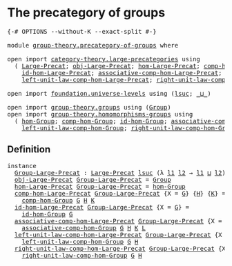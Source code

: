 # The precategory of groups

<pre class="Agda"><a id="38" class="Symbol">{-#</a> <a id="42" class="Keyword">OPTIONS</a> <a id="50" class="Pragma">--without-K</a> <a id="62" class="Pragma">--exact-split</a> <a id="76" class="Symbol">#-}</a>

<a id="81" class="Keyword">module</a> <a id="88" href="group-theory.precategory-of-groups.html" class="Module">group-theory.precategory-of-groups</a> <a id="123" class="Keyword">where</a>

<a id="130" class="Keyword">open</a> <a id="135" class="Keyword">import</a> <a id="142" href="category-theory.large-precategories.html" class="Module">category-theory.large-precategories</a> <a id="178" class="Keyword">using</a>
  <a id="186" class="Symbol">(</a> <a id="188" href="category-theory.large-precategories.html#654" class="Record">Large-Precat</a><a id="200" class="Symbol">;</a> <a id="202" href="category-theory.large-precategories.html#772" class="Field">obj-Large-Precat</a><a id="218" class="Symbol">;</a> <a id="220" href="category-theory.large-precategories.html#824" class="Field">hom-Large-Precat</a><a id="236" class="Symbol">;</a> <a id="238" href="category-theory.large-precategories.html#938" class="Field">comp-hom-Large-Precat</a><a id="259" class="Symbol">;</a>
    <a id="265" href="category-theory.large-precategories.html#1189" class="Field">id-hom-Large-Precat</a><a id="284" class="Symbol">;</a> <a id="286" href="category-theory.large-precategories.html#1294" class="Field">associative-comp-hom-Large-Precat</a><a id="319" class="Symbol">;</a>
    <a id="325" href="category-theory.large-precategories.html#1736" class="Field">left-unit-law-comp-hom-Large-Precat</a><a id="360" class="Symbol">;</a> <a id="362" href="category-theory.large-precategories.html#1956" class="Field">right-unit-law-comp-hom-Large-Precat</a><a id="398" class="Symbol">)</a>

<a id="401" class="Keyword">open</a> <a id="406" class="Keyword">import</a> <a id="413" href="foundation.universe-levels.html" class="Module">foundation.universe-levels</a> <a id="440" class="Keyword">using</a> <a id="446" class="Symbol">(</a><a id="447" href="Agda.Primitive.html#780" class="Primitive">lsuc</a><a id="451" class="Symbol">;</a> <a id="453" href="Agda.Primitive.html#810" class="Primitive Operator">_⊔_</a><a id="456" class="Symbol">)</a>

<a id="459" class="Keyword">open</a> <a id="464" class="Keyword">import</a> <a id="471" href="group-theory.groups.html" class="Module">group-theory.groups</a> <a id="491" class="Keyword">using</a> <a id="497" class="Symbol">(</a><a id="498" href="group-theory.groups.html#2468" class="Function">Group</a><a id="503" class="Symbol">)</a>
<a id="505" class="Keyword">open</a> <a id="510" class="Keyword">import</a> <a id="517" href="group-theory.homomorphisms-groups.html" class="Module">group-theory.homomorphisms-groups</a> <a id="551" class="Keyword">using</a>
  <a id="559" class="Symbol">(</a> <a id="561" href="group-theory.homomorphisms-groups.html#4228" class="Function">hom-Group</a><a id="570" class="Symbol">;</a> <a id="572" href="group-theory.homomorphisms-groups.html#2243" class="Function">comp-hom-Group</a><a id="586" class="Symbol">;</a> <a id="588" href="group-theory.homomorphisms-groups.html#2074" class="Function">id-hom-Group</a><a id="600" class="Symbol">;</a> <a id="602" href="group-theory.homomorphisms-groups.html#4404" class="Function">associative-comp-hom-Group</a><a id="628" class="Symbol">;</a>
    <a id="634" href="group-theory.homomorphisms-groups.html#4970" class="Function">left-unit-law-comp-hom-Group</a><a id="662" class="Symbol">;</a> <a id="664" href="group-theory.homomorphisms-groups.html#5246" class="Function">right-unit-law-comp-hom-Group</a><a id="693" class="Symbol">)</a>
</pre>
## Definition

<pre class="Agda"><a id="723" class="Keyword">instance</a>
  <a id="Group-Large-Precat"></a><a id="734" href="group-theory.precategory-of-groups.html#734" class="Function">Group-Large-Precat</a> <a id="753" class="Symbol">:</a> <a id="755" href="category-theory.large-precategories.html#654" class="Record">Large-Precat</a> <a id="768" href="Agda.Primitive.html#780" class="Primitive">lsuc</a> <a id="773" class="Symbol">(λ</a> <a id="776" href="group-theory.precategory-of-groups.html#776" class="Bound">l1</a> <a id="779" href="group-theory.precategory-of-groups.html#779" class="Bound">l2</a> <a id="782" class="Symbol">→</a> <a id="784" href="group-theory.precategory-of-groups.html#776" class="Bound">l1</a> <a id="787" href="Agda.Primitive.html#810" class="Primitive Operator">⊔</a> <a id="789" href="group-theory.precategory-of-groups.html#779" class="Bound">l2</a><a id="791" class="Symbol">)</a>
  <a id="795" href="category-theory.large-precategories.html#772" class="Field">obj-Large-Precat</a> <a id="812" href="group-theory.precategory-of-groups.html#734" class="Function">Group-Large-Precat</a> <a id="831" class="Symbol">=</a> <a id="833" href="group-theory.groups.html#2468" class="Function">Group</a>
  <a id="841" href="category-theory.large-precategories.html#824" class="Field">hom-Large-Precat</a> <a id="858" href="group-theory.precategory-of-groups.html#734" class="Function">Group-Large-Precat</a> <a id="877" class="Symbol">=</a> <a id="879" href="group-theory.homomorphisms-groups.html#4228" class="Function">hom-Group</a>
  <a id="891" href="category-theory.large-precategories.html#938" class="Field">comp-hom-Large-Precat</a> <a id="913" href="group-theory.precategory-of-groups.html#734" class="Function">Group-Large-Precat</a> <a id="932" class="Symbol">{</a><a id="933" class="Argument">X</a> <a id="935" class="Symbol">=</a> <a id="937" href="group-theory.precategory-of-groups.html#937" class="Bound">G</a><a id="938" class="Symbol">}</a> <a id="940" class="Symbol">{</a><a id="941" href="group-theory.precategory-of-groups.html#941" class="Bound">H</a><a id="942" class="Symbol">}</a> <a id="944" class="Symbol">{</a><a id="945" href="group-theory.precategory-of-groups.html#945" class="Bound">K</a><a id="946" class="Symbol">}</a> <a id="948" class="Symbol">=</a>
    <a id="954" href="group-theory.homomorphisms-groups.html#2243" class="Function">comp-hom-Group</a> <a id="969" href="group-theory.precategory-of-groups.html#937" class="Bound">G</a> <a id="971" href="group-theory.precategory-of-groups.html#941" class="Bound">H</a> <a id="973" href="group-theory.precategory-of-groups.html#945" class="Bound">K</a>
  <a id="977" href="category-theory.large-precategories.html#1189" class="Field">id-hom-Large-Precat</a> <a id="997" href="group-theory.precategory-of-groups.html#734" class="Function">Group-Large-Precat</a> <a id="1016" class="Symbol">{</a><a id="1017" class="Argument">X</a> <a id="1019" class="Symbol">=</a> <a id="1021" href="group-theory.precategory-of-groups.html#1021" class="Bound">G</a><a id="1022" class="Symbol">}</a> <a id="1024" class="Symbol">=</a>
    <a id="1030" href="group-theory.homomorphisms-groups.html#2074" class="Function">id-hom-Group</a> <a id="1043" href="group-theory.precategory-of-groups.html#1021" class="Bound">G</a>
  <a id="1047" href="category-theory.large-precategories.html#1294" class="Field">associative-comp-hom-Large-Precat</a> <a id="1081" href="group-theory.precategory-of-groups.html#734" class="Function">Group-Large-Precat</a> <a id="1100" class="Symbol">{</a><a id="1101" class="Argument">X</a> <a id="1103" class="Symbol">=</a> <a id="1105" href="group-theory.precategory-of-groups.html#1105" class="Bound">G</a><a id="1106" class="Symbol">}</a> <a id="1108" class="Symbol">{</a><a id="1109" href="group-theory.precategory-of-groups.html#1109" class="Bound">H</a><a id="1110" class="Symbol">}</a> <a id="1112" class="Symbol">{</a><a id="1113" href="group-theory.precategory-of-groups.html#1113" class="Bound">K</a><a id="1114" class="Symbol">}</a> <a id="1116" class="Symbol">{</a><a id="1117" href="group-theory.precategory-of-groups.html#1117" class="Bound">L</a><a id="1118" class="Symbol">}</a> <a id="1120" class="Symbol">=</a>
    <a id="1126" href="group-theory.homomorphisms-groups.html#4404" class="Function">associative-comp-hom-Group</a> <a id="1153" href="group-theory.precategory-of-groups.html#1105" class="Bound">G</a> <a id="1155" href="group-theory.precategory-of-groups.html#1109" class="Bound">H</a> <a id="1157" href="group-theory.precategory-of-groups.html#1113" class="Bound">K</a> <a id="1159" href="group-theory.precategory-of-groups.html#1117" class="Bound">L</a>
  <a id="1163" href="category-theory.large-precategories.html#1736" class="Field">left-unit-law-comp-hom-Large-Precat</a> <a id="1199" href="group-theory.precategory-of-groups.html#734" class="Function">Group-Large-Precat</a> <a id="1218" class="Symbol">{</a><a id="1219" class="Argument">X</a> <a id="1221" class="Symbol">=</a> <a id="1223" href="group-theory.precategory-of-groups.html#1223" class="Bound">G</a><a id="1224" class="Symbol">}</a> <a id="1226" class="Symbol">{</a><a id="1227" href="group-theory.precategory-of-groups.html#1227" class="Bound">H</a><a id="1228" class="Symbol">}</a> <a id="1230" class="Symbol">=</a>
    <a id="1236" href="group-theory.homomorphisms-groups.html#4970" class="Function">left-unit-law-comp-hom-Group</a> <a id="1265" href="group-theory.precategory-of-groups.html#1223" class="Bound">G</a> <a id="1267" href="group-theory.precategory-of-groups.html#1227" class="Bound">H</a>
  <a id="1271" href="category-theory.large-precategories.html#1956" class="Field">right-unit-law-comp-hom-Large-Precat</a> <a id="1308" href="group-theory.precategory-of-groups.html#734" class="Function">Group-Large-Precat</a> <a id="1327" class="Symbol">{</a><a id="1328" class="Argument">X</a> <a id="1330" class="Symbol">=</a> <a id="1332" href="group-theory.precategory-of-groups.html#1332" class="Bound">G</a><a id="1333" class="Symbol">}</a> <a id="1335" class="Symbol">{</a><a id="1336" href="group-theory.precategory-of-groups.html#1336" class="Bound">H</a><a id="1337" class="Symbol">}</a> <a id="1339" class="Symbol">=</a>
    <a id="1345" href="group-theory.homomorphisms-groups.html#5246" class="Function">right-unit-law-comp-hom-Group</a> <a id="1375" href="group-theory.precategory-of-groups.html#1332" class="Bound">G</a> <a id="1377" href="group-theory.precategory-of-groups.html#1336" class="Bound">H</a>
</pre>